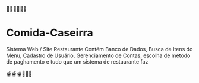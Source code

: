 🍲🍲🍲🥘🥘🥘

# Comida-Caseirra
Sistema Web / Site Restaurante 
Contém Banco de Dados, Busca de Itens do Menu, Cadastro de Usuário, Gerenciamento de Contas, escolha de método de paghamento e tudo que um sistema de restaurante faz

🫕🫕🫕🍻🍻🍻
